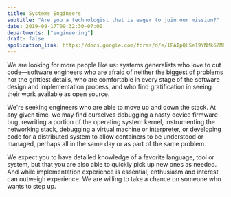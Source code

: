```yaml
---
title: Systems Engineers
subtitle: "Are you a technologist that is eager to join our mission?"
date: 2019-09-17T09:32:30-07:00
departments: ["engineering"]
draft: false
application_link: https://docs.google.com/forms/d/e/1FAIpQLSe19YNMk6ZMPaOTbllZARs7ZTM030JrPSFsM6GjMQ96Vs8pew/viewform
---
```


We are looking for more people like us: systems generalists who love to cut 
code—software engineers who are afraid of neither the biggest of problems nor 
the grittiest details, who are comfortable in every stage of the software 
design and implementation process, and who find gratification in seeing their 
work available as open source. 

We're seeking engineers who are able to move up 
and down the stack. At any given time, we may find ourselves debugging a nasty 
device firmware bug, rewriting a portion of the operating system kernel, 
instrumenting the networking stack, debugging a virtual machine or interpreter, 
or developing code for a distributed system to allow containers to be 
understood or managed, perhaps all in the same day or as part of the same 
problem. 

We expect you to have detailed knowledge of a favorite language, 
tool or system, but that you are also able to quickly pick up new ones as needed. 
And while implementation experience is essential, enthusiasm and interest 
can outweigh experience. We are willing to take a chance on someone who wants to 
step up.
